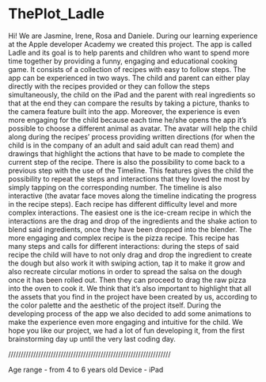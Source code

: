 # ThePlot_Ladle
Hi! We are Jasmine, Irene, Rosa and Daniele. During our learning experience at the Apple developer Academy we created this project. The app is called Ladle and its goal is to help parents and children who want to spend more time together by providing a funny, engaging and educational cooking game.
It consists of a collection of recipes with easy to follow steps. The app can be experienced in two ways. The child and parent can either play directly with the recipes provided or they can follow the steps simultaneously, the child on the iPad and the parent with real ingredients so that at the end they can compare the results by taking a picture, thanks to the camera feature built into the app.
Moreover, the experience is even more engaging for the child because each time he/she opens the app it’s possible to choose a different animal as avatar. The avatar will help the child along during the recipes’ process providing written directions (for when the child is in the company of an adult and said adult can read them) and drawings that highlight the actions that have to be made to complete the current step of the recipe.
There is also the possibility to come back to a previous step with the use of the Timeline. This features gives the child the possibility to repeat the steps and interactions that they loved the most by simply tapping on the corresponding number. The timeline is also interactive (the avatar face moves along the timeline indicating the progress in the recipe steps).
Each recipe has different difficulty level and more complex interactions. The easiest one is the ice-cream recipe in which the interactions are the drag and drop of the ingredients and the shake action to blend said ingredients, once they have been dropped into the blender. 
The more engaging and complex recipe is the pizza recipe. This recipe has many steps and calls for different interactions: during the steps of said recipe the child will have to not only drag and drop the ingredient to create the dough but also work it with swiping action, tap it to make it grow and also recreate circular motions in order to spread the salsa on the dough once it has been rolled out. Then they can proceed to drag the raw pizza into the oven to cook it.
We think that it’s also important to highlight that all the assets that you find in the project have been created by us, according to the color palette and the aesthetic of the project itself.
During the developing process of the app we also decided to add some animations to make the experience even more engaging and intuitive for the child.
We hope you like our project, we had a lot of fun developing it, from the first brainstorming day up until the very last coding day.

/////////////////////////////////////////////////////////////////

Age range - from 4 to 6 years old
Device - iPad
